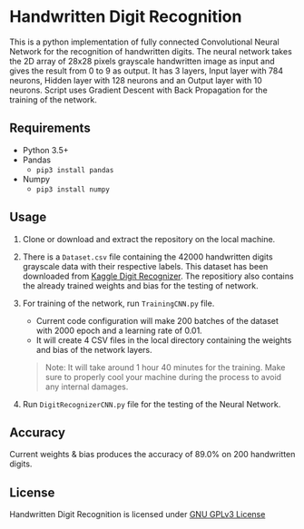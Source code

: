 # Handwritten Digit Recognition
This is a python implementation of fully connected Convolutional Neural Network for the recognition of handwritten digits. The neural network takes the 2D array of 28x28 pixels grayscale handwritten image as input and gives the result from 0 to 9 as output. It has 3 layers, Input layer with 784 neurons, Hidden layer with 128 neurons and an Output layer with 10 neurons. Script uses Gradient Descent with Back Propagation for the training of the network.

## Requirements
- Python 3.5+
- Pandas
    - `pip3 install pandas`
- Numpy
    - `pip3 install numpy`

## Usage
1. Clone or download and extract the repository on the local machine.

2. There is a `Dataset.csv` file containing the 42000 handwritten digits grayscale data with their respective labels. This dataset has been downloaded from [Kaggle Digit Recognizer](https://www.kaggle.com/c/digit-recognizer/data). The repositiory also contains the already trained weights and bias for the testing of network.

3. For training of the network, run `TrainingCNN.py` file.
    - Current code configuration will make 200 batches of the dataset with 2000 epoch and a learning rate of 0.01.
    - It will create 4 CSV files in the local directory containing the weights and bias of the network layers.
    > Note: It will take around 1 hour 40 minutes for the training. Make sure to properly cool your machine during the process to avoid any internal damages.

4. Run `DigitRecognizerCNN.py` file for the testing of the Neural Network.

## Accuracy
Current weights & bias produces the accuracy of 89.0% on 200 handwritten digits.

## License
Handwritten Digit Recognition is licensed under [GNU GPLv3 License](https://www.gnu.org/licenses/gpl-3.0.en.html)
